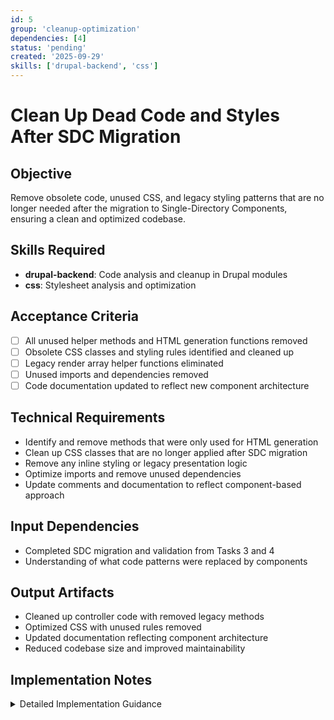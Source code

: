 ```yaml
---
id: 5
group: 'cleanup-optimization'
dependencies: [4]
status: 'pending'
created: '2025-09-29'
skills: ['drupal-backend', 'css']
---
```


# Clean Up Dead Code and Styles After SDC Migration

## Objective

Remove obsolete code, unused CSS, and legacy styling patterns that are no longer needed after the migration to Single-Directory Components, ensuring a clean and optimized codebase.

## Skills Required

- **drupal-backend**: Code analysis and cleanup in Drupal modules
- **css**: Stylesheet analysis and optimization

## Acceptance Criteria

- [ ] All unused helper methods and HTML generation functions removed
- [ ] Obsolete CSS classes and styling rules identified and cleaned up
- [ ] Legacy render array helper functions eliminated
- [ ] Unused imports and dependencies removed
- [ ] Code documentation updated to reflect new component architecture

## Technical Requirements

- Identify and remove methods that were only used for HTML generation
- Clean up CSS classes that are no longer applied after SDC migration
- Remove any inline styling or legacy presentation logic
- Optimize imports and remove unused dependencies
- Update comments and documentation to reflect component-based approach

## Input Dependencies

- Completed SDC migration and validation from Tasks 3 and 4
- Understanding of what code patterns were replaced by components

## Output Artifacts

- Cleaned up controller code with removed legacy methods
- Optimized CSS with unused rules removed
- Updated documentation reflecting component architecture
- Reduced codebase size and improved maintainability

## Implementation Notes

<details>
<summary>Detailed Implementation Guidance</summary>

### Code Cleanup Strategy

#### 1. Controller Method Cleanup

Remove methods that were only used for HTML generation:

**Identify candidates for removal:**

- Helper methods that only generate HTML tags
- Methods that build complex render arrays no longer used
- Utility functions for CSS class generation
- Inline styling generation methods

**Example removals:**

```php
// Remove methods like this that are now handled by SDCs
private function getStatusIndicator(string $status_level): string {
  return match ($status_level) {
    'fully_configured' => '✅',
    'enabled_unconfigured' => '⚠️',
    'installed_disabled' => '🔧',
    'not_installed' => '⬇️',
    default => '❓',
  };
}

// If this method only builds HTML that's now in components
private function buildComplexRenderArray($data): array {
  // Complex html_tag generation logic
}
```

**Keep if still used:**

- Methods that process business logic or data transformation
- Methods that prepare data for component props
- Utility methods used by multiple components

#### 2. CSS and Styling Cleanup

**Identify unused CSS classes:**

- Classes that were only used by removed html_tag elements
- Legacy styling for HTML structures now handled by components
- Redundant utility classes replaced by component styling

**Analysis method:**

```bash
# Search for CSS classes in codebase
grep -r "class.*=" --include="*.php" src/
grep -r "\.your-class" --include="*.css" .
```

**Common cleanup targets:**

- `.status-cell` classes if replaced by component styling
- `.module-header` classes now handled by module-card component
- `.priority-badge` classes replaced by status-badge component
- Complex layout classes replaced by component structure

**Example CSS cleanup:**

```css
/* Remove unused classes like these */
.legacy-status-indicator {
  /* Styling now handled by status-badge component */
}

.old-module-card-header {
  /* Layout now handled by module-card component */
}

.inline-generated-classes {
  /* Classes that were dynamically generated in PHP */
}
```

#### 3. Import and Dependency Cleanup

**Remove unused imports:**

```php
// Remove if no longer needed
use Drupal\Core\Url;  // If only used for HTML generation
use Some\Helper\Class; // If only used by removed methods
```

**Check for unused dependencies:**

- Review composer.json for packages only used by removed code
- Check .info.yml dependencies that may no longer be needed
- Validate that removed functionality doesn't break dependencies

#### 4. Documentation Updates

**Update method documentation:**

- Remove @deprecated tags for methods that are now deleted
- Update class-level documentation to mention component architecture
- Add component usage examples in place of removed HTML generation docs

**Update README/documentation:**

```markdown
## UI Components

This module now uses Single-Directory Components for UI rendering:

- status-badge: For module status indicators
- module-card: For OAuth capability display
- metric-display: For statistical information
- action-button: For user actions

Legacy HTML generation methods have been removed in favor of reusable components.
```

### Cleanup Validation Process

#### 1. Functional Testing

After each cleanup step:

- [ ] Run existing tests to ensure no functionality broken
- [ ] Load dashboard to verify visual consistency maintained
- [ ] Check that all interactive elements still work

#### 2. Code Analysis

- [ ] No unused methods remain in the controller
- [ ] No unreferenced CSS classes in stylesheets
- [ ] All imports are used by remaining code
- [ ] No dead code paths or unreachable statements

#### 3. Performance Validation

- [ ] Confirm CSS file size reduction
- [ ] Validate JavaScript bundle size (if applicable)
- [ ] Verify no performance regressions from cleanup

### Safe Cleanup Checklist

**Before removing any code:**

- [ ] Confirm the code is only used for HTML generation
- [ ] Verify no other modules or themes depend on the functionality
- [ ] Check that the component equivalent provides the same functionality
- [ ] Run tests to ensure no hidden dependencies

**For CSS cleanup:**

- [ ] Search entire codebase for class usage before removing
- [ ] Check if theme overrides might use the classes
- [ ] Verify component styling covers all use cases
- [ ] Test with different admin themes

**Documentation updates:**

- [ ] Update inline code comments
- [ ] Revise method documentation
- [ ] Update any README or user documentation
- [ ] Add component usage examples

### Cleanup Priorities

1. **High Priority - Remove immediately:**
   - Methods that only generate HTML now handled by components
   - CSS classes that were only used by removed HTML generation
   - Unused imports and dependencies

2. **Medium Priority - Review carefully:**
   - Helper methods that might have mixed purposes
   - CSS classes that might be used by themes
   - Documentation that references old patterns

3. **Low Priority - Consider for future:**
   - Legacy compatibility layers (if any exist)
   - Deprecated functionality with transition periods
   - Code that might be used by other modules

### Expected Cleanup Results

**Code reduction:**

- 20-30% reduction in controller method count
- 15-25% reduction in CSS file size
- Simplified imports and dependencies

**Maintainability improvements:**

- Cleaner, more focused controller methods
- Organized component-based architecture
- Simplified testing and debugging

**Documentation clarity:**

- Clear component usage patterns
- Removal of outdated HTML generation examples
- Updated architecture documentation
</details>

